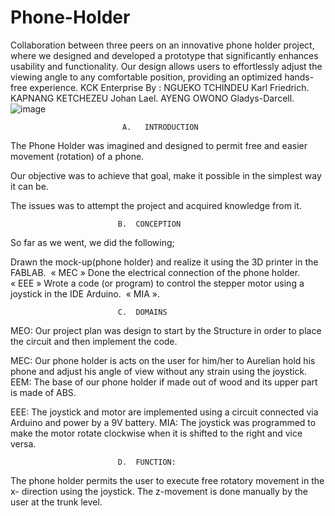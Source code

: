 # Phone-Holder
Collaboration between three peers on an innovative phone holder project, where we designed and developed a prototype that significantly enhances usability and functionality. Our design allows users to effortlessly adjust the viewing angle to any comfortable position, providing an optimized hands-free experience.
KCK Enterprise
By :
NGUEKO TCHINDEU Karl Friedrich.
KAPNANG KETCHEZEU Johan Lael.
AYENG OWONO Gladys-Darcell.
![image](https://github.com/user-attachments/assets/0ed261c2-f9b5-4a25-8988-f01d794a85e8)

                             A.   INTRODUCTION
The Phone Holder was imagined and designed to permit free and easier movement (rotation) of a phone.

Our objective was to achieve that goal, make it possible in the simplest way it can be.

The issues was to attempt the project and acquired knowledge from it.

                            B.  CONCEPTION

So far as we went, we did the following;

Drawn the mock-up(phone holder) and realize it using the 3D printer in the FABLAB.  « MEC »
Done the electrical connection of the phone holder. « EEE »
Wrote a code (or program) to control the stepper motor using a joystick in the IDE Arduino.  « MIA ».

                            C.  DOMAINS

MEO: Our project plan was design to start by the Structure in order to place the circuit and then implement the code.

MEC: Our phone holder is acts on the user for him/her to Aurelian hold his phone and adjust his angle of view without any strain using the joystick.
EEM: The base of our phone holder if made out of wood and its upper part is made of ABS.

EEE: The joystick and motor are implemented using a circuit connected via Arduino and power by a 9V battery.
MIA: The joystick was programmed to make the motor rotate clockwise when it is shifted to the right and vice versa.

                            D.  FUNCTION:

The phone holder  permits the user to execute free rotatory movement in the x- direction using the joystick.
The z-movement is done manually by the user at the trunk level.


